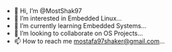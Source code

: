- 👋 Hi, I’m @MostShak97
- 👀 I’m interested in Embedded Linux...
- 🌱 I’m currently learning Embedded Systems...
- 💞️ I’m looking to collaborate on OS Projects...
- 📫 How to reach me mostafa97shaker@gmail.com...

<!---
MostShak97/MostShak97 is a ✨ special ✨ repository because its `README.md` (this file) appears on your GitHub profile.
You can click the Preview link to take a look at your changes.
--->
